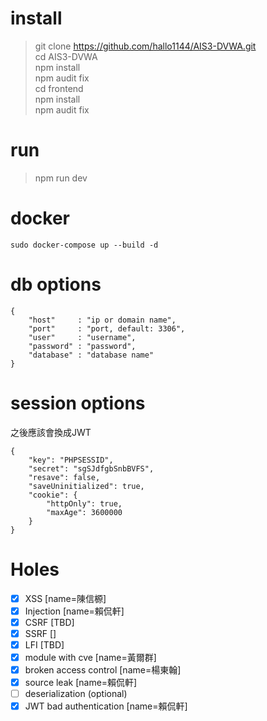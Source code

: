 # install
> git clone https://github.com/hallo1144/AIS3-DVWA.git<br>
> cd AIS3-DVWA<br>
> npm install<br>
> npm audit fix<br>
> cd frontend<br>
> npm install<br>
> npm audit fix

# run
> npm run dev

# docker

```
sudo docker-compose up --build -d
```
# db options
```
{
    "host"     : "ip or domain name",
    "port"     : "port, default: 3306",
    "user"     : "username",
    "password" : "password",
    "database" : "database name"
}
```

# session options
之後應該會換成JWT
```
{
    "key": "PHPSESSID",
    "secret": "sgSJdfgbSnbBVFS",
    "resave": false,
    "saveUninitialized": true,
    "cookie": {
		"httpOnly": true,
        "maxAge": 3600000
    }
}
```


# Holes
- [x] XSS                           [name=陳信榞]
- [x] Injection                     [name=賴侃軒]
- [x] CSRF                          [TBD]
- [X] SSRF                          []
- [x] LFI                           [TBD]
- [x] module with cve               [name=黃爾群]
- [x] broken access control         [name=楊東翰]
- [x] source leak                   [name=賴侃軒]
- [ ] deserialization (optional)
- [x] JWT bad authentication        [name=賴侃軒]